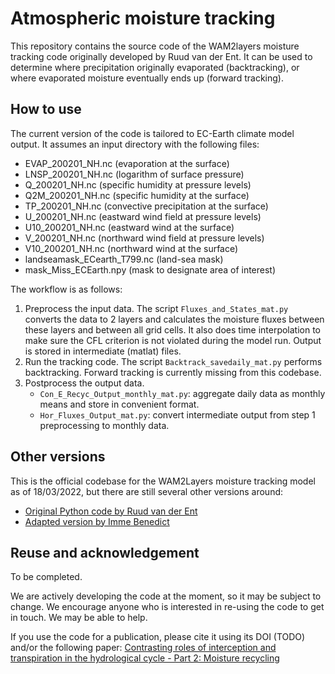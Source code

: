 # Atmospheric moisture tracking

This repository contains the source code of the WAM2layers moisture tracking
code originally developed by Ruud van der Ent. It can be used to determine where
precipitation originally evaporated (backtracking), or where evaporated moisture
eventually ends up (forward tracking).

## How to use

The current version of the code is tailored to EC-Earth climate model output.
It assumes an input directory with the following files:

- EVAP_200201_NH.nc (evaporation at the surface)
- LNSP_200201_NH.nc (logarithm of surface pressure)
- Q_200201_NH.nc (specific humidity at pressure levels)
- Q2M_200201_NH.nc (specific humidity at the surface)
- TP_200201_NH.nc (convective precipitation at the surface)
- U_200201_NH.nc (eastward wind field at pressure levels)
- U10_200201_NH.nc (eastward wind at the surface)
- V_200201_NH.nc (northward wind field at pressure levels)
- V10_200201_NH.nc (northward wind at the surface)
- landseamask_ECearth_T799.nc (land-sea mask)
- mask_Miss_ECEarth.npy (mask to designate area of interest)

The workflow is as follows:

1. Preprocess the input data. The script `Fluxes_and_States_mat.py` converts the
   data to 2 layers and calculates the moisture fluxes between these layers and
   between all grid cells. It also does time interpolation to make sure the CFL
   criterion is not violated during the model run. Output is stored in
   intermediate (matlat) files.
2. Run the tracking code. The script `Backtrack_savedaily_mat.py` performs
   backtracking. Forward tracking is currently missing from this codebase.
3. Postprocess the output data.
   - `Con_E_Recyc_Output_monthly_mat.py`: aggregate daily data as monthly means
     and store in convenient format.
   - `Hor_Fluxes_Output_mat.py`: convert intermediate output from step 1
     preprocessing to monthly data.

## Other versions

This is the official codebase for the WAM2Layers moisture tracking model as of
18/03/2022, but there are still several other versions around:

- [Original Python code by Ruud van der Ent](https://github.com/ruudvdent/WAM2layersPython)
- [Adapted version by Imme Benedict](https://github.com/Imme1992/moisture_tracking_mississippi)

## Reuse and acknowledgement
To be completed.

We are actively developing the code at the moment, so it may be subject to
change. We encourage anyone who is interested in re-using the code to get in
touch. We may be able to help.

If you use the code for a publication, please cite it using its DOI (TODO)
and/or the following paper: [Contrasting roles of interception and transpiration
in the hydrological cycle - Part 2: Moisture
recycling](https://doi.org/10.5194/esd-5-471-2014)

